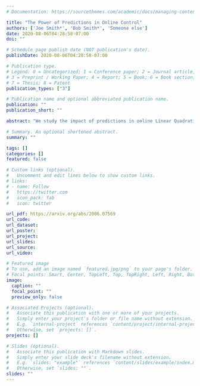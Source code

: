 ```yaml
---
# Documentation: https://sourcethemes.com/academic/docs/managing-content/

title: "The Power of Predictions in Online Control"
authors: ['Joe Smith*', 'Bob Smith*', 'Someone else']
date: 2020-08-06T04:28:58-07:00
doi: ""

# Schedule page publish date (NOT publication's date).
publishDate: 2020-08-06T04:28:58-07:00

# Publication type.
# Legend: 0 = Uncategorized; 1 = Conference paper; 2 = Journal article;
# 3 = Preprint / Working Paper; 4 = Report; 5 = Book; 6 = Book section;
# 7 = Thesis; 8 = Patent
publication_types: ["3"]

# Publication name and optional abbreviated publication name.
publication: ""
publication_short: ""

abstract: "We study the impact of predictions in online Linear Quadratic Regulator control with both stochastic and adversarial disturbances in the dynamics. In both settings, we characterize the optimal policy and derive tight bounds on the minimum cost and dynamic regret. Perhaps surprisingly, our analysis shows that the conventional greedy MPC approach is a near-optimal policy in both stochastic and adversarial settings. Specifically, for length-T problems, MPC requires only O(log T) predictions to reach O(1) dynamic regret, which matches (up to lower-order terms) our lower bound on the required prediction horizon for constant regret."

# Summary. An optional shortened abstract.
summary: ""

tags: []
categories: []
featured: false

# Custom links (optional).
#   Uncomment and edit lines below to show custom links.
# links:
# - name: Follow
#   https://twitter.com
#   icon_pack: fab
#   icon: twitter

url_pdf: https://arxiv.org/abs/2006.07569
url_code:
url_dataset:
url_poster:
url_project:
url_slides:
url_source:
url_video:

# Featured image
# To use, add an image named `featured.jpg/png` to your page's folder. 
# Focal points: Smart, Center, TopLeft, Top, TopRight, Left, Right, BottomLeft, Bottom, BottomRight.
image:
  caption: ""
  focal_point: ""
  preview_only: false

# Associated Projects (optional).
#   Associate this publication with one or more of your projects.
#   Simply enter your project's folder or file name without extension.
#   E.g. `internal-project` references `content/project/internal-project/index.md`.
#   Otherwise, set `projects: []`.
projects: []

# Slides (optional).
#   Associate this publication with Markdown slides.
#   Simply enter your slide deck's filename without extension.
#   E.g. `slides: "example"` references `content/slides/example/index.md`.
#   Otherwise, set `slides: ""`.
slides: ""
---
```

